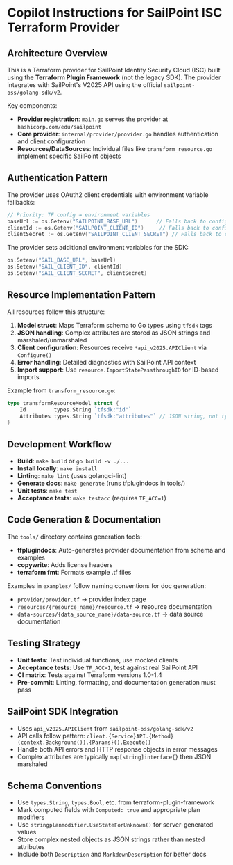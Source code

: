 # Copilot Instructions for SailPoint ISC Terraform Provider

## Architecture Overview
This is a Terraform provider for SailPoint Identity Security Cloud (ISC) built using the **Terraform Plugin Framework** (not the legacy SDK). The provider integrates with SailPoint's V2025 API using the official `sailpoint-oss/golang-sdk/v2`.

Key components:
- **Provider registration**: `main.go` serves the provider at `hashicorp.com/edu/sailpoint`
- **Core provider**: `internal/provider/provider.go` handles authentication and client configuration
- **Resources/DataSources**: Individual files like `transform_resource.go` implement specific SailPoint objects

## Authentication Pattern
The provider uses OAuth2 client credentials with environment variable fallbacks:
```go
// Priority: TF config → environment variables
baseUrl := os.Getenv("SAILPOINT_BASE_URL")      // Falls back to config.BaseUrl
clientId := os.Getenv("SAILPOINT_CLIENT_ID")     // Falls back to config.ClientId  
clientSecret := os.Getenv("SAILPOINT_CLIENT_SECRET") // Falls back to config.ClientSecret
```

The provider sets additional environment variables for the SDK:
```go
os.Setenv("SAIL_BASE_URL", baseUrl)
os.Setenv("SAIL_CLIENT_ID", clientId)
os.Setenv("SAIL_CLIENT_SECRET", clientSecret)
```

## Resource Implementation Pattern
All resources follow this structure:

1. **Model struct**: Maps Terraform schema to Go types using `tfsdk` tags
2. **JSON handling**: Complex attributes are stored as JSON strings and marshaled/unmarshaled
3. **Client configuration**: Resources receive `*api_v2025.APIClient` via `Configure()`
4. **Error handling**: Detailed diagnostics with SailPoint API context
5. **Import support**: Use `resource.ImportStatePassthroughID` for ID-based imports

Example from `transform_resource.go`:
```go
type transformResourceModel struct {
    Id         types.String `tfsdk:"id"`
    Attributes types.String `tfsdk:"attributes"` // JSON string, not types.Dynamic
}
```

## Development Workflow
- **Build**: `make build` or `go build -v ./...`
- **Install locally**: `make install` 
- **Linting**: `make lint` (uses golangci-lint)
- **Generate docs**: `make generate` (runs tfplugindocs in tools/)
- **Unit tests**: `make test`
- **Acceptance tests**: `make testacc` (requires `TF_ACC=1`)

## Code Generation & Documentation
The `tools/` directory contains generation tools:
- **tfplugindocs**: Auto-generates provider documentation from schema and examples
- **copywrite**: Adds license headers
- **terraform fmt**: Formats example .tf files

Examples in `examples/` follow naming conventions for doc generation:
- `provider/provider.tf` → provider index page
- `resources/{resource_name}/resource.tf` → resource documentation
- `data-sources/{data_source_name}/data-source.tf` → data source documentation

## Testing Strategy
- **Unit tests**: Test individual functions, use mocked clients
- **Acceptance tests**: Use `TF_ACC=1`, test against real SailPoint API
- **CI matrix**: Tests against Terraform versions 1.0-1.4
- **Pre-commit**: Linting, formatting, and documentation generation must pass

## SailPoint SDK Integration
- Uses `api_v2025.APIClient` from `sailpoint-oss/golang-sdk/v2`
- API calls follow pattern: `client.{Service}API.{Method}(context.Background()).{Params}().Execute()`
- Handle both API errors and HTTP response objects in error messages
- Complex attributes are typically `map[string]interface{}` then JSON marshaled

## Schema Conventions
- Use `types.String`, `types.Bool`, etc. from terraform-plugin-framework
- Mark computed fields with `Computed: true` and appropriate plan modifiers
- Use `stringplanmodifier.UseStateForUnknown()` for server-generated values
- Store complex nested objects as JSON strings rather than nested attributes
- Include both `Description` and `MarkdownDescription` for better docs
